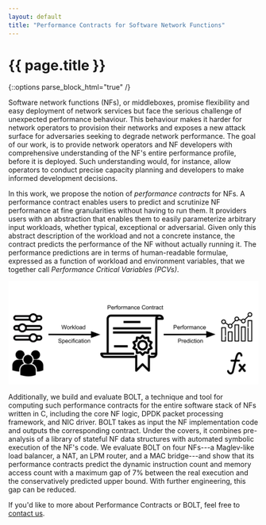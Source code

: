 ```yaml
---
layout: default
title: "Performance Contracts for Software Network Functions"
---
```


# {{ page.title }}

{::options parse_block_html="true" /}

Software network functions (NFs), or middleboxes, promise flexibility and easy deployment of network services but face the serious challenge of unexpected performance behaviour. 
This behaviour makes it harder for network operators to provision their networks and exposes a new attack surface for adversaries seeking to degrade network performance.
The goal of our work, is to provide network operators and NF developers with comprehensive understanding of the NF's entire performance profile, before it is deployed. 
Such understanding would, for instance, allow operators to conduct precise capacity planning and developers to make informed development decisions. 

In this work, we propose the notion of _performance contracts_ for NFs. A performance contract enables users to predict and scrutinize NF performance at fine granularities without having to run them. It providers users with an abstraction that enables them to easily parameterize arbitrary input workloads, whether typical, exceptional or adversarial. Given only this abstract description of the workload and not a concrete instance, the contract predicts the performance of the NF without actually running it. The performance predictions are in terms of human-readable formulae, expressed as a function of workload and environment variables, that we together call _Performance Critical Variables (PCVs)_. 

![Contracts](./images/Contracts.svg)

Additionally, we build and evaluate BOLT, a technique and tool for computing such performance contracts for the entire software stack of NFs written in C, including the core NF logic, DPDK packet processing framework, and NIC driver. 
BOLT takes as input the NF implementation code and outputs the corresponding contract.
Under the covers, it combines pre-analysis of a library of stateful NF data structures with automated symbolic execution of the NF's code.
We evaluate BOLT on four NFs---a Maglev-like load balancer, a NAT, an LPM router, and a MAC bridge---and show that its performance contracts predict the dynamic instruction count and memory access count with a maximum gap of 7% between the real execution and the conservatively predicted upper bound. With further engineering, this gap can be reduced.

If you'd like to more about Performance Contracts or BOLT, feel free to [contact us](mailto:rishabh.iyer@epfl.ch).  
